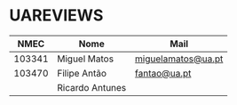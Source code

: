# UAREVIEWS

| NMEC   | Nome            | Mail               |
|--------|-----------------|--------------------|
| 103341 | Miguel Matos    | miguelamatos@ua.pt |
| 103470 | Filipe Antão    | fantao@ua.pt       |
|        | Ricardo Antunes |                    |
